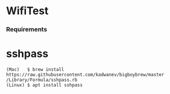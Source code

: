 # WifiTest


### Requirements ###

# sshpass
    (Mac)	$ brew install https://raw.githubusercontent.com/kadwanev/bigboybrew/master‌​/Library/Formula/ssh‌​pass.rb
	(Linux) $ apt install sshpass